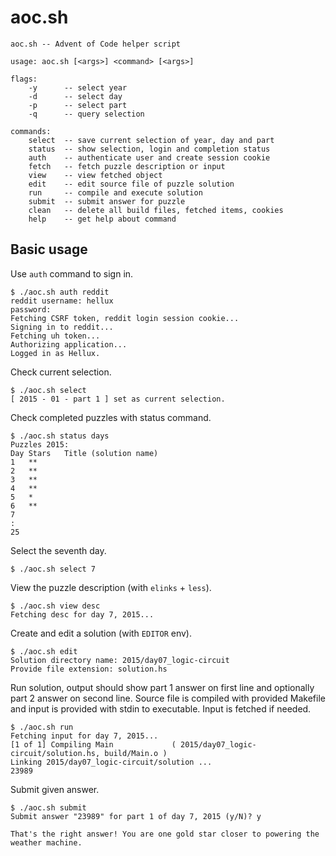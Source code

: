# aoc.sh

    aoc.sh -- Advent of Code helper script

    usage: aoc.sh [<args>] <command> [<args>]

    flags:
        -y      -- select year
        -d      -- select day
        -p      -- select part
        -q      -- query selection

    commands:
        select  -- save current selection of year, day and part
        status  -- show selection, login and completion status
        auth    -- authenticate user and create session cookie
        fetch   -- fetch puzzle description or input
        view    -- view fetched object
        edit    -- edit source file of puzzle solution
        run     -- compile and execute solution
        submit  -- submit answer for puzzle
        clean   -- delete all build files, fetched items, cookies
        help    -- get help about command

## Basic usage

Use `auth` command to sign in.

    $ ./aoc.sh auth reddit
    reddit username: hellux
    password: 
    Fetching CSRF token, reddit login session cookie...
    Signing in to reddit...
    Fetching uh token...
    Authorizing application...
    Logged in as Hellux.

Check current selection.

    $ ./aoc.sh select
    [ 2015 - 01 - part 1 ] set as current selection.

Check completed puzzles with status command.

    $ ./aoc.sh status days
    Puzzles 2015:
    Day	Stars	Title (solution name)
    1	**	
    2	**	
    3	**	
    4	**	
    5	*	
    6	**	
    7		
    :
    25		

Select the seventh day.

    $ ./aoc.sh select 7

View the puzzle description (with `elinks` + `less`).

    $ ./aoc.sh view desc
    Fetching desc for day 7, 2015...

Create and edit a solution (with `EDITOR` env).

    $ ./aoc.sh edit
    Solution directory name: 2015/day07_logic-circuit
    Provide file extension: solution.hs

Run solution, output should show part 1 answer on first line and optionally
part 2 answer on second line. Source file is compiled with provided Makefile
and input is provided with stdin to executable. Input is fetched if needed.

    $ ./aoc.sh run
    Fetching input for day 7, 2015...
    [1 of 1] Compiling Main             ( 2015/day07_logic-circuit/solution.hs, build/Main.o )
    Linking 2015/day07_logic-circuit/solution ...
    23989

Submit given answer.

    $ ./aoc.sh submit
    Submit answer "23989" for part 1 of day 7, 2015 (y/N)? y

    That's the right answer! You are one gold star closer to powering the weather machine.
